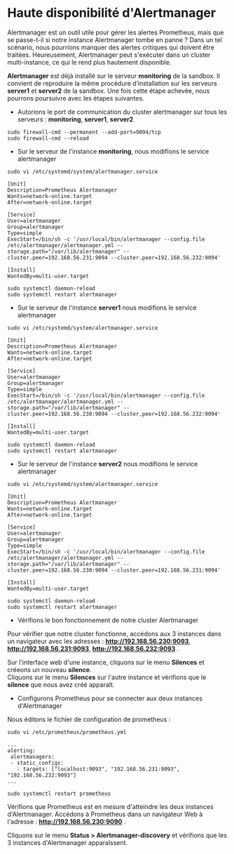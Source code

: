 # Haute disponibilité d'Alertmanager

Alertmanager est un outil utile pour gérer les alertes Prometheus, mais que se passe-t-il si notre instance Alertmanager tombe en panne ? Dans un tel scénario, nous pourrions manquer des alertes critiques qui doivent être traitées. Heureusement, Alertmanager peut s'exécuter dans un cluster multi-instance, ce qui le rend plus hautement disponible.

**Alertmanager** est déjà installé sur le serveur **monitoring** de la sandbox. Il convient de reproduire la même procédure d’installation sur les serveurs **server1** et **server2** de la sandbox. Une fois cette étape achevée, nous pourrons poursuivre avec les étapes suivantes.

- Autorions le port de communication du cluster alertmanager sur tous les serveurs : **monitoring**, **server1**, **server2**

```
sudo firewall-cmd --permanent --add-port=9094/tcp
sudo firewall-cmd --reload
```

- Sur le serveur de l'instance **monitoring**, nous modifions le service alertmanager

```
sudo vi /etc/systemd/system/alertmanager.service
```

```
[Unit]
Description=Prometheus Alertmanager
Wants=network-online.target
After=network-online.target

[Service]
User=alertmanager
Group=alertmanager
Type=simple
ExecStart=/bin/sh -c '/usr/local/bin/alertmanager --config.file /etc/alertmanager/alertmanager.yml --storage.path="/var/lib/alertmanager" --cluster.peer=192.168.56.231:9094 --cluster.peer=192.168.56.232:9094'

[Install]
WantedBy=multi-user.target
```

```
sudo systemctl daemon-reload
sudo systemctl restart alertmanager
```

- Sur le serveur de l'instance **server1** nous modifions le service alertmanager

```
sudo vi /etc/systemd/system/alertmanager.service
```

```
[Unit]
Description=Prometheus Alertmanager
Wants=network-online.target
After=network-online.target

[Service]
User=alertmanager
Group=alertmanager
Type=simple
ExecStart=/bin/sh -c '/usr/local/bin/alertmanager --config.file /etc/alertmanager/alertmanager.yml --storage.path="/var/lib/alertmanager" --cluster.peer=192.168.56.230:9094 --cluster.peer=192.168.56.232:9094'

[Install]
WantedBy=multi-user.target
```

```
sudo systemctl daemon-reload
sudo systemctl restart alertmanager
```

- Sur le serveur de l'instance **server2** nous modifions le service alertmanager

```
sudo vi /etc/systemd/system/alertmanager.service
```

```
[Unit]
Description=Prometheus Alertmanager
Wants=network-online.target
After=network-online.target

[Service]
User=alertmanager
Group=alertmanager
Type=simple
ExecStart=/bin/sh -c '/usr/local/bin/alertmanager --config.file /etc/alertmanager/alertmanager.yml --storage.path="/var/lib/alertmanager" --cluster.peer=192.168.56.230:9094 --cluster.peer=192.168.56.231:9094'

[Install]
WantedBy=multi-user.target
```

```
sudo systemctl daemon-reload
sudo systemctl restart alertmanager
```

- Vérifions le bon fonctionnement de notre cluster Alertmanager

Pour vérifier que notre cluster fonctionne, accédons aux 3 instances dans un navigateur avec les adresses : **http://192.168.56.230:9093**, **http://192.168.56.231:9093**, **http://192.168.56.232:9093** .


Sur l'interface web d'une instance, cliquons sur le menu **Silences** et créeons un nouveau **silence**. <br>
Cliquons sur le menu **Silences** sur l'autre instance et vérifions que le **silence** que nous avez créé apparaît.

- Configurons Prometheus pour se connecter aux deux instances d'Alertmanager

Nous éditons le fichier de configuration de prometheus :

```
sudo vi /etc/prometheus/prometheus.yml
```

```
...
alerting:
 alertmanagers:
 - static_configs:
   - targets: ["localhost:9093", "192.168.56.231:9093", "192.168.56.232:9093"]
... 
```

```
sudo systemctl restart prometheus
```

Vérifions que Prometheus est en mesure d'atteindre les deux instances d'Alertmanager. Accédons à Prometheus dans un navigateur Web à l'adresse : **http://192.168.56.230:9090** .

Cliquons sur le menu **Status > Alertmanager-discovery** et vérifions que les 3 instances d'Alertmanager apparaîssent.